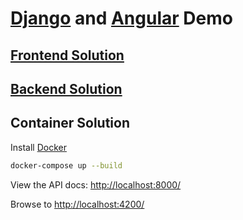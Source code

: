 # [Django](https://www.djangoproject.com) and [Angular](https://angular.io) Demo

## [Frontend Solution](https://github.com/jackvz/techtest/blob/master/frontend/readme.md)

## [Backend Solution](https://github.com/jackvz/techtest/blob/master/backend/readme.md)

## Container Solution

Install [Docker](https://docs.docker.com)

```sh
docker-compose up --build
```

View the API docs: [http://localhost:8000/](http://localhost:8000/)

Browse to [http://localhost:4200/](http://localhost:4200/)
